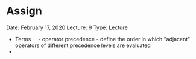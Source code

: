 # Assign

Date: February 17, 2020
Lecture: 9
Type: Lecture

- Terms
      - operator precedence - define the order in which "adjacent" operators of different precedence levels are evaluated
-
